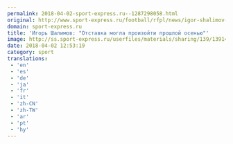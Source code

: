 ```yaml
---
permalink: 2018-04-02-sport-express.ru--1287298058.html
original: http://www.sport-express.ru/football/rfpl/news/igor-shalimov-otstavka-mogla-proizoyti-proshloy-osenyu-1391477/
domain: sport-express.ru
title: 'Игорь Шалимов: "Отставка могла произойти прошлой осенью"'
image: http://ss.sport-express.ru/userfiles/materials/sharing/139/1391477.jpg
date: 2018-04-02 12:53:19
category: sport
translations: 
 - 'en'
 - 'es'
 - 'de'
 - 'ja'
 - 'fr'
 - 'it'
 - 'zh-CN'
 - 'zh-TW'
 - 'ar'
 - 'pt'
 - 'hy'
---
```


